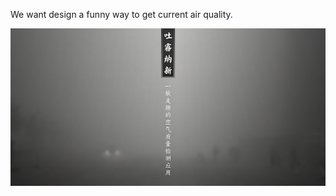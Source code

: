 We want design a funny way to get current air quality.



![Example Image](../project_images/cover.jpg?raw=true "Example Image")
